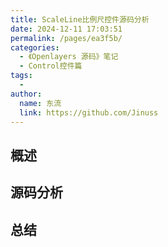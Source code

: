 ```yaml
---
title: ScaleLine比例尺控件源码分析
date: 2024-12-11 17:03:51
permalink: /pages/ea3f5b/
categories:
  - 《Openlayers 源码》笔记
  - Control控件篇
tags:
  - 
author: 
  name: 东流
  link: https://github.com/Jinuss
---
```

## 概述
## 源码分析
## 总结